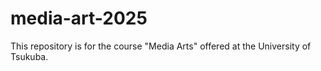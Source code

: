 # media-art-2025
This repository is for the course "Media Arts" offered at the University of Tsukuba.
